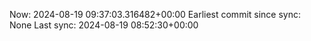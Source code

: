 Now: 2024-08-19 09:37:03.316482+00:00 Earliest commit since sync: None Last sync: 2024-08-19 08:52:30+00:00

